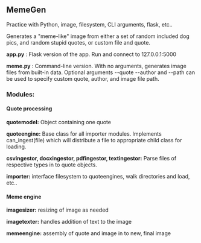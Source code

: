 <h2>MemeGen</h2>

Practice with Python, image, filesystem, CLI arguments, flask, etc..

Generates a "meme-like" image from either a set of random included dog pics, and random stupid quotes, or custom file and quote.

**app.py** : Flask version of the app. Run and connect to 127.0.0.1:5000

**meme.py** : Command-line version. With no arguments, generates image files from built-in data. Optional arguments --quote --author and --path
can be used to specify custom quote, author, and image file path.

<h3>Modules:</h3>

<h4>Quote processing</h4>

**quotemodel:** Object containing one quote

**quoteengine:** Base class for all importer modules. Implements can_ingest(file) which will distribute a file to appropriate child class for loading.

**csvingestor, docxingestor, pdfingestor, textingestor:** Parse files of respective types in to quote objects.

**importer:** interface filesystem to quoteengines, walk directories and load, etc..


<h4>Meme engine</h4>

**imagesizer:** resizing of image as needed

**imagetexter:** handles addition of text to the image

**memeengine:** assembly of quote and image in to new, final image
